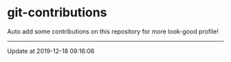 # git-contributions

Auto add some contributions on this repository for more look-good profile!

---

Update at 2019-12-18 09:16:06
